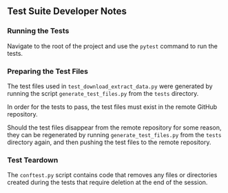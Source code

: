 ## Test Suite Developer Notes

### Running the Tests
Navigate to the root of the project and use the `pytest` command to run the tests.

### Preparing the Test Files
The test files used in `test_download_extract_data.py` were generated by running the script `generate_test_files.py` from the `tests` directory.   

In order for the tests to pass, the test files must exist in the remote GitHub repository.   

Should the test files disappear from the remote repository for some reason, they can be regenerated by running `generate_test_files.py` from the `tests` directory again, and then pushing the test files to the remote repository.   

### Test Teardown
The `conftest.py` script contains code that removes any files or directories created during the tests that require deletion at the end of the session.